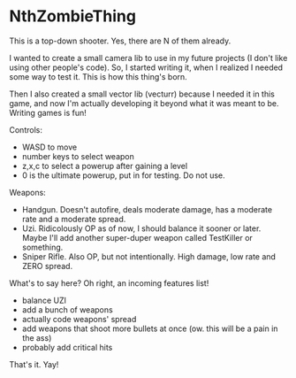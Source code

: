 # NthZombieThing
This is a top-down shooter. Yes, there are N of them already.

I wanted to create a small camera lib to use in my future projects (I don't like using other people's code).
So, I started writing it, when I realized I needed some way to test it. This is how this thing's born.

Then I also created a small vector lib (vecturr) because I needed it in this game, and now I'm actually developing it beyond what it was meant to be. Writing games is fun!

Controls:
* WASD to move
* number keys to select weapon
* z,x,c to select a powerup after gaining a level
* 0 is the ultimate powerup, put in for testing. Do not use.

Weapons:
* Handgun. Doesn't autofire, deals moderate damage, has a moderate rate and a moderate spread.
* Uzi. Ridicolously OP as of now, I should balance it sooner or later. Maybe I'll add another super-duper weapon called TestKiller or something.
* Sniper Rifle. Also OP, but not intentionally. High damage, low rate and ZERO spread.

What's to say here? Oh right, an incoming features list!
* balance UZI
* add a bunch of weapons
* actually code weapons' spread
* add weapons that shoot more bullets at once (ow. this will be a pain in the ass)
* probably add critical hits

That's it. Yay!
